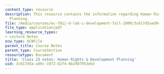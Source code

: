 ```yaml
---
content_type: resource
description: This resource contains the information regarding Human Rights & Development
  Planning.
file: /media/courses/ec-701j-d-lab-i-development-fall-2009/3c617d5aad9c197282f46b2407953eb3_MITEC_701JF09_lec25_notes.pdf
file_type: application/pdf
learning_resource_types:
- Lecture Notes
ocw_type: OCWFile
parent_title: Course Notes
parent_type: CourseSection
resourcetype: Document
title: 'Class 25 notes: Human Rights & Development Planning'
uid: 3c617d5a-ad9c-1972-82f4-6b2407953eb3
---
```


